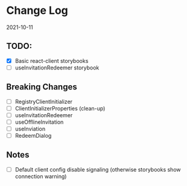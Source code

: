 # Change Log

2021-10-11

## TODO:

- [x] Basic react-client storybooks
- [ ] useInvitationRedeemer storybook

## Breaking Changes
- [ ] RegistryClientInitializer
- [ ] ClientInitializerProperties (clean-up)
- [ ] useInvitationRedeemer
- [ ] useOfflineInvitation
- [ ] useInviation
- [ ] RedeemDialog

## Notes
- [ ] Default client config disable signaling (otherwise storybooks show connection warning)
